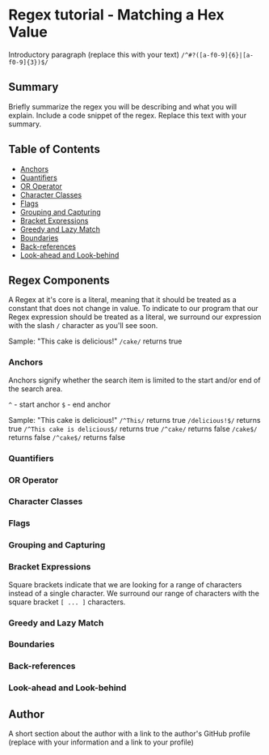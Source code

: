 # Regex tutorial - Matching a Hex Value

Introductory paragraph (replace this with your text)
`/^#?([a-f0-9]{6}|[a-f0-9]{3})$/`

## Summary

Briefly summarize the regex you will be describing and what you will explain. Include a code snippet of the regex. Replace this text with your summary.

## Table of Contents

- [Anchors](#anchors)
- [Quantifiers](#quantifiers)
- [OR Operator](#or-operator)
- [Character Classes](#character-classes)
- [Flags](#flags)
- [Grouping and Capturing](#grouping-and-capturing)
- [Bracket Expressions](#bracket-expressions)
- [Greedy and Lazy Match](#greedy-and-lazy-match)
- [Boundaries](#boundaries)
- [Back-references](#back-references)
- [Look-ahead and Look-behind](#look-ahead-and-look-behind)

## Regex Components

A Regex at it's core is a literal, meaning that it should be treated as a constant that does not change in value. To indicate to our program that our Regex expression should be treated as a literal, we surround our expression with the slash `/` character as you'll see soon.

Sample:
"This cake is delicious!"
`/cake/` returns true

### Anchors

Anchors signify whether the search item is limited to the start and/or end of the search area.

`^` - start anchor
`$` - end anchor

Sample:
"This cake is delicious!"
`/^This/` returns true
`/delicious!$/` returns true
`/^This cake is delicious$/` returns true
`/^cake/` returns false
`/cake$/` returns false
`/^cake$/` returns false

### Quantifiers

### OR Operator

### Character Classes

### Flags

### Grouping and Capturing

### Bracket Expressions

Square brackets indicate that we are looking for a range of characters instead of a single character. We surround our range of characters with the square bracket `[ ... ]` characters.

### Greedy and Lazy Match

### Boundaries

### Back-references

### Look-ahead and Look-behind

## Author

A short section about the author with a link to the author's GitHub profile (replace with your information and a link to your profile)
